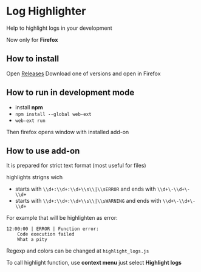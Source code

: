 # Log Highlighter
Help to highlight logs in your development

Now only for **Firefox**

## How to install
Open [Releases](https://github.com/GulDilin/log-highlighter-web-ext/releases)
Download one of versions and open in Firefox


## How to run in development mode

- install **npm**
- `npm install --global web-ext`
- `web-ext run`

Then firefox opens window with installed add-on

## How to use add-on
It is prepared for strict text format (most useful for files)

highlights strigns wich
- starts with `\\d+:\\d+:\\d+\\s\\|\\sERROR` and ends with `\\d+\-\\d+\-\\d+`
- starts with `\\d+:\\d+:\\d+\\s\\|\\sWARNING` and ends with `\\d+\-\\d+\-\\d+`

For example that will be highlighten as error:
```
12:00:00 | ERROR | Function error:
    Code execution failed
    What a pity
```

Regexp and colors can be changed at `highlight_logs.js`

To call highlight function, use **context menu**
just select **Highlight logs**
